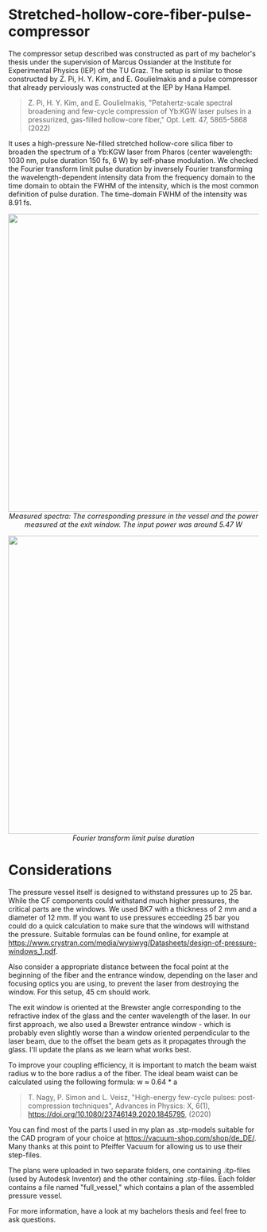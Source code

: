 # Stretched-hollow-core-fiber-pulse-compressor
The compressor setup described was constructed as part of my bachelor's thesis under the supervision of Marcus Ossiander at the Institute for Experimental Physics (IEP) of the TU Graz. The setup is similar to those constructed by Z. Pi, H. Y. Kim, and E. Goulielmakis and a pulse compressor that already perviously was constructed at the IEP by Hana Hampel.
>Z. Pi, H. Y. Kim, and E. Goulielmakis, "Petahertz-scale spectral broadening and few-cycle compression of Yb:KGW laser pulses in a pressurized, 
gas-filled hollow-core fiber," Opt. Lett. 47, 5865-5868 (2022)
 
It uses a high-pressure Ne-filled stretched hollow-core silica fiber to broaden the spectrum of a Yb:KGW laser from Pharos (center wavelength: 1030 nm, pulse duration 150 fs, 6 W) by self-phase modulation. We checked the Fourier transform limit pulse duration by inversely Fourier transforming the wavelength-dependent intensity data from the frequency domain to the time domain to obtain the FWHM of the intensity, which is the most common definition of pulse duration. The time-domain FWHM of the intensity was 8.91 fs.


<p align="center">
  <img src="https://github.com/user-attachments/assets/d56808f9-6d11-428b-9e61-e7613f694baa" width="600">
  <br>
  <em>Measured spectra: The corresponding pressure in the vessel and the power measured at the exit window. The input power was around 5.47 W</em>
</p>

<p align="center">
  <img src="https://github.com/user-attachments/assets/8cb8a2ef-0e3d-4c3d-bc1a-aeede7eeac41" width="600">
  <br>
  <em>Fourier transform limit pulse duration</em>
</p>

# Considerations
The pressure vessel itself is designed to withstand pressures up to 25 bar. While the CF components could withstand much higher pressures, the critical parts are the windows.
We used BK7 with a thickness of 2 mm and a diameter of 12 mm. If you want to use pressures ecceeding 25 bar you could do a quick calculation to make sure that the windows will withstand the pressure. Suitable formulas can be found online, for example at https://www.crystran.com/media/wysiwyg/Datasheets/design-of-pressure-windows_1.pdf.
 
Also consider a appropriate distance between the focal point at the beginning of the fiber and the entrance window, depending on the laser and focusing optics you are using, to prevent the laser from destroying the window. For this setup, 45 cm should work.
 
The exit window is oriented at the Brewster angle corresponding to the refractive index of the glass and the center wavelength of the laser. In our first approach, we also used a Brewster entrance window - which is probably even slightly worse than a window oriented perpendicular to the laser beam, due to the offset the beam gets as it propagates through the glass. I'll update the plans as we learn what works best.

To improve your coupling efficiency, it is important to match the beam waist radius w to the bore radius a of the fiber. The ideal beam waist can be calculated using the following formula: w ≈ 0.64 * a 
>T. Nagy, P. Simon and L. Veisz, "High-energy few-cycle pulses: post-compression techniques", Advances in Physics: X, 6(1), 
https://doi.org/10.1080/23746149.2020.1845795, (2020)

You can find most of the parts I used in my plan as .stp-models suitable for the CAD program of your choice at https://vacuum-shop.com/shop/de_DE/. Many thanks at this point to Pfeiffer Vacuum for allowing us to use their step-files.

The plans were uploaded in two separate folders, one containing .itp-files (used by Autodesk Inventor) and the other containing .stp-files. Each folder contains a file named "full_vessel," which contains a plan of the assembled pressure vessel. 

For more information, have a look at my bachelors thesis and feel free to ask questions. 




